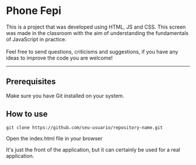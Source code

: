 # Phone Fepi

<p>
This is a project that was developed using HTML, JS and CSS. 
This screen was made in the classroom with the aim of understanding the fundamentals of JavaScript in practice.
<br>
<br>
Feel free to send questions, criticisms and suggestions, if you have any ideas to improve the code you are welcome!
</p>

---

## Prerequisites
<p>
Make sure you have Git installed on your system.
</p>

## How to use

```
git clone https://github.com/seu-usuario/repository-name.git
```

<p>
Open the index.html file in your browser
</p>

<p>
It's just the front of the application, but it can certainly be used for a real application.
</p>
